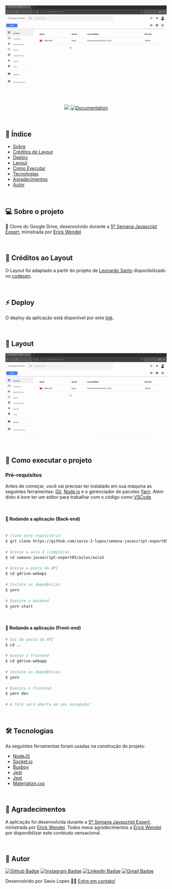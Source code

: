 <h3 align="center">
  <img alt="jsDrive" title="#jsDrive" src="./assets/01.gif" width="800px">
</h3>

<br>

<p align="center">
   <img src="https://img.shields.io/badge/version-1.0-blue.svg" />
  
  <a href="https://github.com/savio-2-lopes">
    <img alt="Documentation" src="https://img.shields.io/badge/documentation-yes-yellow.svg" target="_blank" />
  </a>
</p>

<br> 

## :pushpin: Índice

- [Sobre](#sobre-o-projeto)
- [Créditos de Layout](#creditos)
- [Deploy](#deploy)
- [Layout](#layout)
- [Como Executar](#executar)
- [Tecnologias](#tecnologias)
- [Agradecimentos](#agradecimentos)
- [Autor](#autor)

<br>

<a id="sobre-o-projeto"></a>

## 💻 Sobre o projeto

🚀 Clone do Google Drive, desenvolvido durante a [5º Semana Javascript Expert](https://javascriptexpert.com.br), ministrada por [Erick Wendel](https://github.com/ErickWendel)

<br>

<a id="creditos"></a>

## :memo: Créditos ao Layout 

O Layout foi adaptado a partir do projeto de [Leonardo Santo](https://github.com/leoespsanto) disponibilizado no [codepen](https://codepen.io/leoespsanto/pen/KZMMKG). 

<br>

<a id="deploy"></a>

## :zap: Deploy 

O deploy da aplicação está disponível por este [link](https://gdrive-webapp-ew.herokuapp.com). 

<br>

<a id="layout"></a>

## 🎨 Layout

<p align="center"> 
  <img alt="jsDrive" title="#jsDrive" src="./assets/01.gif"  width="800px">
</p>
 
<br>

<a id="executar"></a>

## 🚀 Como executar o projeto

### Pré-requisitos

Antes de começar, você vai precisar ter instalado em sua máquina as seguintes ferramentas:
[Git](https://git-scm.com), [Node.js](https://nodejs.org/en/) e o gerenciador de pacotes [Yarn](https://yarnpkg.com).
Além disto é bom ter um editor para trabalhar com o código como [VSCode](https://code.visualstudio.com/)

<br>

#### 🧭 Rodando a aplicação (Back-end)

```bash

# Clone este repositório
$ git clone https://github.com/savio-2-lopes/semana-javascript-expert05.git

# Acesse a aula 3 (completa)
$ cd semana-javascript-expert05/aulas/aula3

# Acesse a pasta da API
$ cd gdrive-webapi 

# Instale as depedências
$ yarn

# Execute o backend
$ yarn start
```

<br>

#### 🧭 Rodando a aplicação (Front-end)

```bash
# Sai da pasta da API
$ cd ..

# Acesse o frontend
$ cd gdrive-webapp  

# Instale as depedências
$ yarn

# Execute o frontend
$ yarn dev

# A tela será aberta em seu navegador

```

<br>

<a id="tecnologias"></a>

## 🛠 Tecnologias

As seguintes ferramentas foram usadas na construção do projeto:

- [NodeJS](https://nodejs.org/en/)
- [Socket.io](https://socket.io/)
- [Busboy](https://github.com/mscdex/busboy)
- [Jest](https://jestjs.io/pt-BR/)
- [Jest](https://jestjs.io/pt-BR/)
- [Materialize.css](https://materializecss.com/)

<br>

## 💜 Agradecimentos

A aplicação foi desenvolvida durante a [5º Semana Javascript Expert](https://javascriptexpert.com.br), ministrada por [Erick Wendel](https://github.com/ErickWendel). Todos meus agradecimentos a [Erick Wendel](https://github.com/ErickWendel) por disponibilizar este contéudo sensacional.

<br>

<a id="autor"></a>

## 🦸 Autor

[![Github Badge](https://img.shields.io/badge/-Github-373737?style=flat&logo=Github&logoColor=white)](https://github.com/savio-2-lopes) 
[![Instagram Badge](https://img.shields.io/badge/-Instagram-8a3ab9?style=flat&logo=instagram&logoColor=white)](https://www.instagram.com/savioaugulopes/) 
[![LinkedIn Badge](https://img.shields.io/badge/-LinkedIn-blue?style=flat&logo=linkedin&logoColor=white)](https://www.linkedin.com/in/savio-lopes/) 
[![Gmail Badge](https://img.shields.io/badge/-Gmail-c14438?style=flat&logo=gmail&logoColor=white)](mailto:savio.dev.lopes@gmail.com) 

Desenvolvido por Savio Lopes 👋🏽 [Entre em contato!](https://www.linkedin.com/in/savio-lopes/)